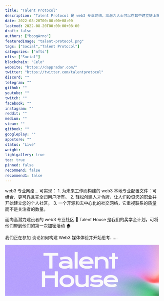 ```yaml
---
title: "Talent Protocol"
description: "Talent Protocol 是 web3 专业网络，高潜力人士可以在其中建立链上简历并发布人才代币"
date: 2022-08-20T00:00:00+08:00
lastmod: 2022-08-20T00:00:00+08:00
draft: false
authors: ["boogArno"]
featuredImage: "talent-protocol.png"
tags: ["Social","Talent Protocol"]
categories: ["nfts"]
nfts: ["Social"]
blockchain: "Celo"
website: "https://dappradar.com/"
twitter: "https://twitter.com/talentprotocol"
discord: ""
telegram: ""
github: ""
youtube: ""
twitch: ""
facebook: ""
instagram: ""
reddit: ""
medium: ""
steam: ""
gitbook: ""
googleplay: ""
appstore: ""
status: "Live"
weight: 
lightgallery: true
toc: true
pinned: false
recommend: false
recommend1: false
---
```

web3 专业网络... 可实现： 1. 为未来工作而构建的 web3 本地专业配置文件：可组合、更可靠且完全归用户所有。 2. 轻松创建人才令牌，让人们投资您的职业并开始建立您的个人社区。 3. 一个开源和去中心化的社交网络，它重视联系的质量而不是关注者的数量。

面向高潜力建设者的 web3 专业社区 💫 Talent House 是我们的奖学金计划，可将他们带到他们的第一次加密活动 🏠

我们正在参加
  谈论如何构建 Web3 媒体体验并开始思考……

![1080x360](1080x360.jpg)
